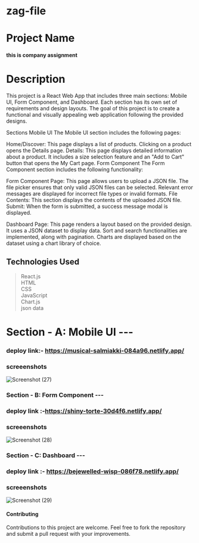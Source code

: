 # zag-file


# Project Name
#### this is company assignment 
# Description
This project is a React Web App that includes three main sections: Mobile UI, Form Component, and Dashboard. Each section has its own set of requirements and design layouts. The goal of this project is to create a functional and visually appealing web application following the provided designs.

Sections
Mobile UI
The Mobile UI section includes the following pages:

Home/Discover: This page displays a list of products. Clicking on a product opens the Details page.
Details: This page displays detailed information about a product. It includes a size selection feature and an "Add to Cart" button that opens the My Cart page.
Form Component
The Form Component section includes the following functionality:

Form Component Page: This page allows users to upload a JSON file. The file picker ensures that only valid JSON files can be selected. Relevant error messages are displayed for incorrect file types or invalid formats.
File Contents: This section displays the contents of the uploaded JSON file.
Submit: When the form is submitted, a success message modal is displayed.


Dashboard Page: This page renders a layout based on the provided design. It uses a JSON dataset to display data. Sort and search functionalities are implemented, along with pagination. Charts are displayed based on the dataset using a chart library of choice.

## Technologies Used

> React.js </br>
> HTML     </br>
> CSS        </br>
> JavaScript    </br>
> Chart.js   </br>
> json data </br>





# Section - A: Mobile UI ---
### deploy link:- https://musical-salmiakki-084a96.netlify.app/
### screeenshots
![Screenshot (27)](https://github.com/dhananjayverma/zag-file/assets/108890988/429d3232-e71b-4c30-9663-973943ba1f10)


###  Section - B: Form Component --- 
### deploy link :-https://shiny-torte-30d4f6.netlify.app/
### screeenshots
![Screenshot (28)](https://github.com/dhananjayverma/zag-file/assets/108890988/94bf6c29-6926-4284-a7d0-69924a5c0132)


### Section - C: Dashboard ---  
### deploy link :- https://bejewelled-wisp-086f78.netlify.app/
### screeenshots
![Screenshot (29)](https://github.com/dhananjayverma/zag-file/assets/108890988/b1d1a882-6301-42e5-a4f8-f452de69cd82)

#### Contributing
Contributions to this project are welcome. Feel free to fork the repository and submit a pull request with your improvements.

